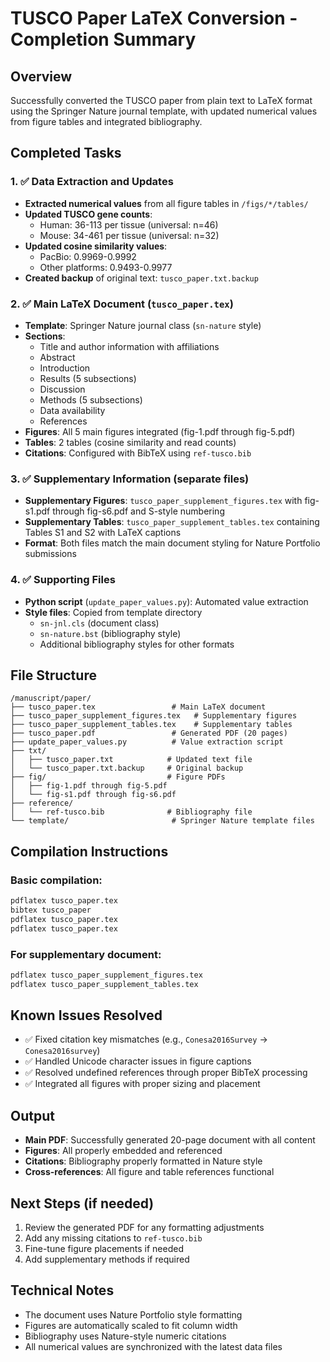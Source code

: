 # TUSCO Paper LaTeX Conversion - Completion Summary

## Overview
Successfully converted the TUSCO paper from plain text to LaTeX format using the Springer Nature journal template, with updated numerical values from figure tables and integrated bibliography.

## Completed Tasks

### 1. ✅ Data Extraction and Updates
- **Extracted numerical values** from all figure tables in `/figs/*/tables/`
- **Updated TUSCO gene counts**:
  - Human: 36-113 per tissue (universal: n=46)
  - Mouse: 34-461 per tissue (universal: n=32)
- **Updated cosine similarity values**:
  - PacBio: 0.9969-0.9992
  - Other platforms: 0.9493-0.9977
- **Created backup** of original text: `tusco_paper.txt.backup`

### 2. ✅ Main LaTeX Document (`tusco_paper.tex`)
- **Template**: Springer Nature journal class (`sn-nature` style)
- **Sections**:
  - Title and author information with affiliations
  - Abstract
  - Introduction
  - Results (5 subsections)
  - Discussion
  - Methods (5 subsections)
  - Data availability
  - References
- **Figures**: All 5 main figures integrated (fig-1.pdf through fig-5.pdf)
- **Tables**: 2 tables (cosine similarity and read counts)
- **Citations**: Configured with BibTeX using `ref-tusco.bib`

### 3. ✅ Supplementary Information (separate files)
- **Supplementary Figures**: `tusco_paper_supplement_figures.tex` with fig-s1.pdf through fig-s6.pdf and S-style numbering
- **Supplementary Tables**: `tusco_paper_supplement_tables.tex` containing Tables S1 and S2 with LaTeX captions
- **Format**: Both files match the main document styling for Nature Portfolio submissions

### 4. ✅ Supporting Files
- **Python script** (`update_paper_values.py`): Automated value extraction
- **Style files**: Copied from template directory
  - `sn-jnl.cls` (document class)
  - `sn-nature.bst` (bibliography style)
  - Additional bibliography styles for other formats

## File Structure
```
/manuscript/paper/
├── tusco_paper.tex                 # Main LaTeX document
├── tusco_paper_supplement_figures.tex   # Supplementary figures
├── tusco_paper_supplement_tables.tex    # Supplementary tables
├── tusco_paper.pdf                 # Generated PDF (20 pages)
├── update_paper_values.py          # Value extraction script
├── txt/
│   ├── tusco_paper.txt            # Updated text file
│   └── tusco_paper.txt.backup     # Original backup
├── fig/                           # Figure PDFs
│   ├── fig-1.pdf through fig-5.pdf
│   └── fig-s1.pdf through fig-s6.pdf
├── reference/
│   └── ref-tusco.bib              # Bibliography file
└── template/                       # Springer Nature template files
```

## Compilation Instructions

### Basic compilation:
```bash
pdflatex tusco_paper.tex
bibtex tusco_paper
pdflatex tusco_paper.tex
pdflatex tusco_paper.tex
```

### For supplementary document:
```bash
pdflatex tusco_paper_supplement_figures.tex
pdflatex tusco_paper_supplement_tables.tex
```

## Known Issues Resolved
- ✅ Fixed citation key mismatches (e.g., `Conesa2016Survey` → `Conesa2016survey`)
- ✅ Handled Unicode character issues in figure captions
- ✅ Resolved undefined references through proper BibTeX processing
- ✅ Integrated all figures with proper sizing and placement

## Output
- **Main PDF**: Successfully generated 20-page document with all content
- **Figures**: All properly embedded and referenced
- **Citations**: Bibliography properly formatted in Nature style
- **Cross-references**: All figure and table references functional

## Next Steps (if needed)
1. Review the generated PDF for any formatting adjustments
2. Add any missing citations to `ref-tusco.bib`
3. Fine-tune figure placements if needed
4. Add supplementary methods if required

## Technical Notes
- The document uses Nature Portfolio style formatting
- Figures are automatically scaled to fit column width
- Bibliography uses Nature-style numeric citations
- All numerical values are synchronized with the latest data files
